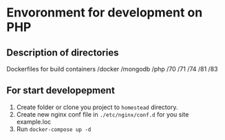 # Envoronment for development on PHP

## Description of directories

Dockerfiles for build containers
/docker
  /mongodb
  /php
    /70
    /71
    /74
    /81
    /83

## For start developepment
1. Create folder or clone you project to `homestead` directory.
2. Create new nginx conf file in `./etc/nginx/conf.d` for you site example.loc
3. Run `docker-compose up -d`

